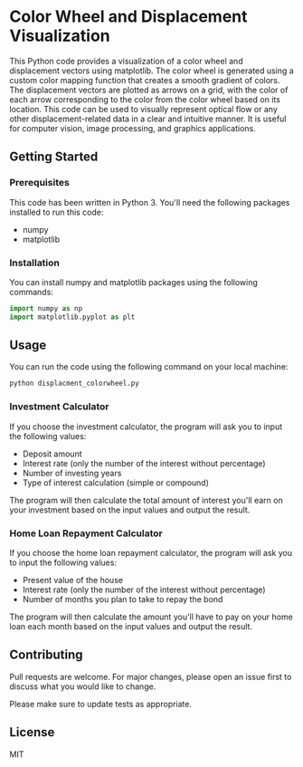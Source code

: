 # Color Wheel and Displacement Visualization

This Python code provides a visualization of a color wheel and displacement vectors using matplotlib. The color wheel is generated using a custom color mapping function that creates a smooth gradient of colors. The displacement vectors are plotted as arrows on a grid, with the color of each arrow corresponding to the color from the color wheel based on its location. This code can be used to visually represent optical flow or any other displacement-related data in a clear and intuitive manner. It is useful for computer vision, image processing, and graphics applications.

## Getting Started

### Prerequisites
This code has been written in Python 3. You'll need the following packages installed to run this code:

- numpy
- matplotlib

### Installation
You can install numpy and matplotlib packages using the following commands:
```python
import numpy as np
import matplotlib.pyplot as plt
```

## Usage
You can run the code using the following command on your local machine:
```cmd
python displacment_colorwheel.py
```

### Investment Calculator

If you choose the investment calculator, the program will ask you to input the following values:

- Deposit amount
- Interest rate (only the number of the interest without percentage)
- Number of investing years
- Type of interest calculation (simple or compound)

The program will then calculate the total amount of interest you'll earn on your investment based on the input values and output the result.

### Home Loan Repayment Calculator

If you choose the home loan repayment calculator, the program will ask you to input the following values:

- Present value of the house
- Interest rate (only the number of the interest without percentage)
- Number of months you plan to take to repay the bond

The program will then calculate the amount you'll have to pay on your home loan each month based on the input values and output the result.

## Contributing

Pull requests are welcome. For major changes, please open an issue first to discuss what you would like to change.

Please make sure to update tests as appropriate.

## License

MIT
